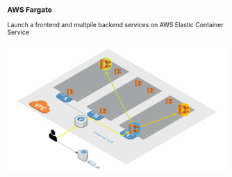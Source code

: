 ### AWS Fargate

Launch a frontend and multpile backend services on AWS Elastic Container Service

![Image of 3-service-animated](https://github.com/IamVigneshC/3TierAWSMicroService/blob/master/container-demo/images/3-service-animated.gif)
